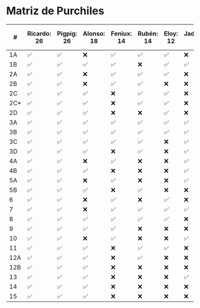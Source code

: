 # Matriz de Purchiles

| # |Ricardo: 26|Pigpig: 26|Alonso: 18|Feniux: 14|Rubén: 14|Eloy: 12|Jadelmo: 11|Juampe: 10|Guille: 9|Mercedes: 7|Ale: 6|David: 6|Sergi: 5|Zapi: 4|Alba: 4|Claudio: 3|Álvaro: 3|María: 3|Moreno: 2|Gloria: 2|Dani: 2|Juan: 2|C. Javier: 2|Ángela: 2|Marta: 1|Óscar: 1|Lyn: 1|Tetra: 1|Carmencita: 1|Helena: 1|Coco: 1|Carolina: 1|Bracero: 1|Vannia: 1|
|-	|-					|-				 |-					|-				 |-				 |-				|-					|-				|-				|-					|-		 |-				|-			 |-			 |-			 |-					|-				|-			 |-				 |-				 |-			 |-			 |-						|-				|-			 |-				|-		 |-				|-						|-				|-			|-					|-				 |-				 |
|1A	|✅				|✅			 |❌				|✅			 |✅			 |✅			|❌				|✅			|❌			|✅				|❌	 |❌			|❌		 |❌		 |❌		 |❌				|❌			|❌		 |❌			 |❌			 |❌		 |❌		 |❌					|❌			|✅		 |❌			|❌	 |❌			|❌					|❌			|❌		|❌				|❌			 |❌			 |
|1B	|✅				|✅			 |✅				|✅			 |❌			 |✅			|✅				|❌			|❌			|❌				|❌	 |❌			|❌		 |❌		 |❌		 |❌				|❌			|❌		 |❌			 |✅			 |❌		 |❌		 |❌					|❌			|❌		 |❌			|❌	 |❌			|❌					|❌			|❌		|❌				|❌			 |❌			 |
|2A	|✅				|✅			 |❌				|✅			 |✅			 |✅			|❌				|✅			|❌			|✅				|✅	 |❌			|❌		 |❌		 |❌		 |❌				|❌			|❌		 |❌			 |❌			 |❌		 |❌		 |❌					|❌			|❌		 |❌			|✅	 |❌			|❌					|❌			|❌		|❌				|❌			 |❌			 |
|2B	|✅				|✅			 |❌				|✅			 |✅			 |❌			|❌				|✅			|❌			|✅				|✅	 |❌			|❌		 |❌		 |❌		 |❌				|❌			|❌		 |❌			 |❌			 |❌		 |❌		 |❌					|❌			|❌		 |✅			|❌	 |❌			|❌					|❌			|❌		|❌				|❌			 |❌			 |
|2C	|✅				|✅			 |✅				|❌			 |✅			 |✅			|❌				|❌			|❌			|✅				|✅	 |✅			|❌		 |❌		 |❌		 |✅				|❌			|❌		 |❌			 |❌			 |❌		 |❌		 |❌					|❌			|❌		 |❌			|❌	 |❌			|❌					|❌			|❌		|❌				|❌			 |❌			 |
|2C*|✅				|✅			 |✅				|❌			 |✅			 |✅			|❌				|✅			|❌			|❌				|❌	 |✅			|❌		 |✅		 |❌		 |✅				|✅			|❌		 |❌			 |❌			 |❌		 |❌		 |❌					|❌			|❌		 |❌			|❌	 |❌			|❌					|❌			|❌		|❌				|❌			 |❌			 |
|2D	|✅				|✅			 |✅				|❌			 |❌			 |✅			|❌				|❌			|✅			|❌				|❌	 |✅			|❌		 |❌		 |✅		 |✅				|✅			|❌		 |❌			 |❌			 |❌		 |❌		 |❌					|❌			|❌		 |❌			|❌	 |❌			|❌					|❌			|❌		|❌				|❌			 |❌			 |
|3A	|✅				|✅			 |✅				|✅			 |✅			 |✅			|✅				|✅			|✅			|❌				|❌	 |❌			|❌		 |❌		 |❌		 |❌				|❌			|❌		 |❌			 |❌			 |❌		 |✅		 |✅					|❌			|❌		 |❌			|❌	 |❌			|❌					|❌			|❌		|❌				|❌			 |❌			 |
|3B	|✅				|✅			 |✅				|✅			 |✅			 |✅			|✅				|✅			|✅			|❌				|❌	 |❌			|❌		 |❌		 |❌		 |❌				|❌			|❌		 |❌			 |❌			 |❌		 |❌		 |✅					|❌			|❌		 |❌			|❌	 |❌			|❌					|❌			|❌		|❌				|❌			 |❌			 |
|3C	|✅				|✅			 |✅				|✅			 |✅			 |❌			|✅				|✅			|❌			|❌				|❌	 |❌			|❌		 |❌		 |❌		 |❌				|❌			|❌		 |✅			 |❌			 |❌		 |❌		 |❌					|❌			|❌		 |❌			|❌	 |❌			|❌					|❌			|❌		|❌				|❌			 |❌			 |
|3D	|✅				|✅			 |✅				|❌			 |✅			 |❌			|✅				|✅			|❌			|❌				|❌	 |❌			|✅		 |❌		 |❌		 |❌				|❌			|❌		 |❌			 |❌			 |❌		 |❌		 |❌					|❌			|❌		 |❌			|❌	 |❌			|❌					|❌			|❌		|❌				|❌			 |❌			 |
|4A	|✅				|✅			 |❌				|✅			 |❌			 |❌			|✅				|❌			|❌			|❌				|❌	 |❌			|❌		 |❌		 |❌		 |❌				|❌			|❌		 |❌			 |❌			 |❌		 |❌		 |❌					|❌			|❌		 |❌			|❌	 |❌			|❌					|❌			|❌		|❌				|❌			 |❌			 |
|4B	|✅				|✅			 |✅				|❌			 |❌			 |❌			|✅				|❌			|❌			|❌				|❌	 |❌			|❌		 |❌		 |❌		 |❌				|❌			|❌		 |❌			 |❌			 |❌		 |❌		 |❌					|❌			|❌		 |❌			|❌	 |❌			|❌					|❌			|❌		|❌				|❌			 |❌			 |
|5A	|✅				|✅			 |❌				|✅			 |❌			 |❌			|✅				|❌			|❌			|❌				|❌	 |❌			|❌		 |❌		 |❌		 |❌				|❌			|❌		 |❌			 |❌			 |❌		 |❌		 |❌					|❌			|❌		 |❌			|❌	 |❌			|❌					|❌			|❌		|❌				|❌			 |❌			 |
|5B	|✅				|✅			 |✅				|❌			 |✅			 |❌			|❌				|❌			|❌			|❌				|❌	 |❌			|✅		 |❌		 |❌		 |❌				|❌			|❌		 |❌			 |❌			 |❌		 |❌		 |❌					|❌			|❌		 |❌			|❌	 |❌			|❌					|❌			|❌		|❌				|❌			 |❌			 |
|6	|✅				|✅			 |❌				|✅			 |❌			 |✅			|❌				|✅			|❌			|✅				|✅	 |❌			|❌		 |❌		 |❌		 |❌				|❌			|❌		 |❌			 |❌			 |❌		 |❌		 |❌					|❌			|❌		 |❌			|❌	 |❌			|❌					|❌			|❌		|❌				|❌			 |❌			 |
|7	|✅				|✅			 |❌				|✅			 |✅			 |✅			|✅				|✅			|✅			|✅				|✅	 |❌			|❌		 |❌		 |❌		 |❌				|❌			|✅		 |❌			 |✅			 |❌		 |❌		 |❌					|❌			|❌		 |❌			|❌	 |❌			|✅					|❌			|✅		|✅				|❌			 |❌			 |
|8	|✅				|✅			 |✅				|✅			 |✅			 |✅			|❌				|❌			|❌			|❌				|❌	 |❌			|❌		 |❌		 |❌		 |❌				|❌			|❌		 |❌			 |❌			 |❌		 |❌		 |❌					|❌			|❌		 |❌			|❌	 |❌			|❌					|❌			|❌		|❌				|❌			 |❌			 |
|9	|✅				|✅			 |✅				|✅			 |❌			 |❌			|❌				|❌			|✅			|❌				|❌	 |❌			|❌		 |❌		 |❌		 |❌				|❌			|❌		 |❌			 |❌			 |❌		 |❌		 |❌					|❌			|❌		 |❌			|❌	 |❌			|❌					|❌			|❌		|❌				|❌			 |❌			 |
|10	|✅				|✅			 |❌				|✅			 |❌			 |❌			|✅				|❌			|✅			|❌				|❌	 |❌			|❌		 |❌		 |❌		 |❌				|❌			|❌		 |❌			 |❌			 |❌		 |❌		 |❌					|❌			|❌		 |❌			|❌	 |❌			|❌					|❌			|❌		|❌				|❌			 |❌			 |
|11	|✅				|✅			 |✅				|❌			 |✅			 |✅			|❌				|❌			|❌			|✅				|✅	 |❌			|✅		 |❌		 |❌		 |❌				|✅			|❌		 |❌			 |❌			 |❌		 |❌		 |❌					|❌			|❌		 |❌			|❌	 |❌			|❌					|❌			|❌		|❌				|❌			 |❌			 |
|12A|✅				|✅			 |✅				|❌			 |✅			 |❌			|❌				|❌			|❌			|❌				|❌	 |✅			|✅		 |✅		 |❌		 |❌				|❌			|✅		 |✅			 |❌			 |❌		 |❌		 |❌					|❌			|❌		 |❌			|❌	 |✅			|❌					|❌			|❌		|❌				|❌			 |❌			 |
|12B|✅				|✅			 |✅				|❌			 |❌			 |❌			|❌				|❌			|✅			|❌				|❌	 |✅			|❌		 |✅		 |✅		 |❌				|❌			|✅		 |❌			 |❌			 |✅		 |✅		 |❌					|✅			|❌		 |❌			|❌	 |❌			|❌					|✅			|❌		|❌				|✅			 |❌			 |
|13	|✅				|✅			 |✅				|❌			 |❌			 |❌			|✅				|❌			|✅			|❌				|❌	 |✅			|✅		 |✅		 |❌		 |❌				|❌			|❌		 |❌			 |❌			 |✅		 |❌		 |❌					|❌			|❌		 |❌			|❌	 |❌			|❌					|❌			|❌		|❌				|❌			 |❌			 |
|14	|✅				|✅			 |✅				|❌			 |❌			 |❌			|❌				|❌			|❌			|❌				|❌	 |❌			|❌		 |❌		 |✅		 |❌				|❌			|❌		 |❌			 |❌			 |❌		 |❌		 |❌					|✅			|❌		 |❌			|❌	 |❌			|❌					|❌			|❌		|❌				|❌			 |❌			 |
|15	|✅				|✅			 |✅				|❌			 |❌			 |❌			|❌				|❌			|✅			|❌				|❌	 |❌			|❌		 |❌		 |✅		 |❌				|❌			|❌		 |❌			 |❌			 |❌		 |❌		 |❌					|❌			|❌		 |❌			|❌	 |❌			|❌					|❌			|❌		|❌				|❌			 |✅			 |
